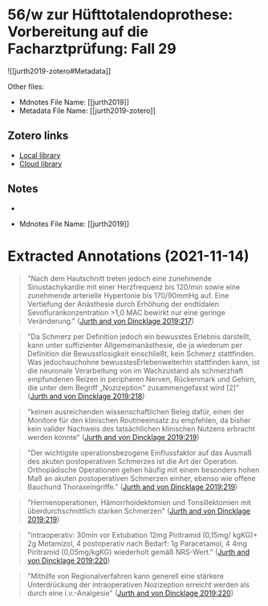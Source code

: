 # 56/w zur Hüfttotalendoprothese: Vorbereitung auf die Facharztprüfung: Fall 29

![[jurth2019-zotero#Metadata]]

Other files:
* Mdnotes File Name: [[jurth2019]]
* Metadata File Name: [[jurth2019-zotero]]

##  Zotero links
* [Local library](zotero://select/items/1_7MVY9J3Q)
* [Cloud library](http://zotero.org/users/8692876/items/7MVY9J3Q)

## Notes
- 

* Mdnotes File Name: [[jurth2019]]

# Extracted Annotations (2021-11-14)

> "Nach dem Hautschnitt treten jedoch eine zunehmende Sinustachykardie mit einer Herzfrequenz bis 120/min sowie eine zunehmende arterielle Hypertonie bis 170/90mmHg auf. Eine Vertiefung der Anästhesie durch Erhöhung der endtidalen Sevoflurankonzentration >1,0 MAC bewirkt nur eine geringe Veränderung." ([Jurth and von Dincklage 2019:217](zotero://open-pdf/library/items/WC33YELC?page=1))

> "Da Schmerz per Definition jedoch ein bewusstes Erlebnis darstellt, kann unter suffizienter Allgemeinanästhesie, die ja wiederum per Definition die Bewusstlosigkeit einschließt, kein Schmerz stattfinden. Was jedochauchohne bewusstesErlebenweiterhin stattfinden kann, ist die neuronale Verarbeitung von im Wachzustand als schmerzhaft empfundenen Reizen in peripheren Nerven, Rückenmark und Gehirn, die unter dem Begriff „Nozizeption" zusammengefasst wird [2]" ([Jurth and von Dincklage 2019:218](zotero://open-pdf/library/items/WC33YELC?page=2))

> "keinen ausreichenden wissenschaftlichen Beleg dafür, einen der Monitore für den klinischen Routineeinsatz zu empfehlen, da bisher kein valider Nachweis des tatsächlichen klinischen Nutzens erbracht werden konnte" ([Jurth and von Dincklage 2019:219](zotero://open-pdf/library/items/WC33YELC?page=3))

> "Der wichtigste operationsbezogene Einflussfaktor auf das Ausmaß des akuten postoperativen Schmerzes ist die Art der Operation. Orthopädische Operationen gehen häufig mit einem besonders hohen Maß an akuten postoperativen Schmerzen einher, ebenso wie offene Bauchund Thoraxeingriffe." ([Jurth and von Dincklage 2019:219](zotero://open-pdf/library/items/WC33YELC?page=3))

> "Hernienoperationen, Hämorrhoidektomien und Tonsillektomien mit überdurchschnittlich starken Schmerzen" ([Jurth and von Dincklage 2019:219](zotero://open-pdf/library/items/WC33YELC?page=3))

> "intraoperativ: 30min vor Extubation 12mg Piritramid (0,15mg/ kgKG)+ 2g Metamizol, 4 postoperativ nach Bedarf: 1g Paracetamol, 4 4mg Piritramid (0,05mg/kgKG) wiederholt gemäß NRS-Wert." ([Jurth and von Dincklage 2019:220](zotero://open-pdf/library/items/WC33YELC?page=4))

> "Mithilfe von Regionalverfahren kann generell eine stärkere Unterdrückung der intraoperativen Nozizeption erreicht werden als durch eine i.v.-Analgesie" ([Jurth and von Dincklage 2019:220](zotero://open-pdf/library/items/WC33YELC?page=4))



